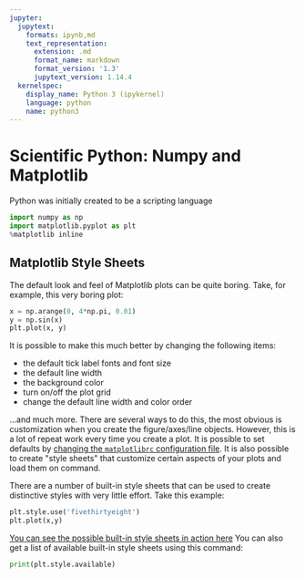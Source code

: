 ```yaml
---
jupyter:
  jupytext:
    formats: ipynb,md
    text_representation:
      extension: .md
      format_name: markdown
      format_version: '1.3'
      jupytext_version: 1.14.4
  kernelspec:
    display_name: Python 3 (ipykernel)
    language: python
    name: python3
---
```


Scientific Python: Numpy and Matplotlib
===============

Python was initially created to be a scripting language

```python
import numpy as np
import matplotlib.pyplot as plt
%matplotlib inline
```

## Matplotlib Style Sheets

The default look and feel of Matplotlib plots can be quite boring.
Take, for example, this very boring plot:

```python
x = np.arange(0, 4*np.pi, 0.01)
y = np.sin(x)
plt.plot(x, y)
```

It is possible to make this much better by changing the following items:

- the default tick label fonts and font size
- the default line width
- the background color
- turn on/off the plot grid
- change the default line width and color order

...and much more. There are several ways to do this, the most obvious is customization when you create the figure/axes/line objects. 
However, this is a lot of repeat work every time you create a plot.
It is possible to set defaults by [changing the `matplotlibrc` configuration file](https://matplotlib.org/stable/tutorials/introductory/customizing.html#customizing-with-matplotlibrc-files).
It is also possible to create "style sheets" that customize certain aspects of your plots and load them on command.

There are a number of built-in style sheets that can be used to create distinctive styles with very little effort.
Take this example:

```python
plt.style.use('fivethirtyeight')
plt.plot(x,y)
```

[You can see the possible built-in style sheets in action here](https://matplotlib.org/stable/gallery/style_sheets/style_sheets_reference.html)
You can also get a list of available built-in style sheets using this command:

```python
print(plt.style.available)
```



```python

```
